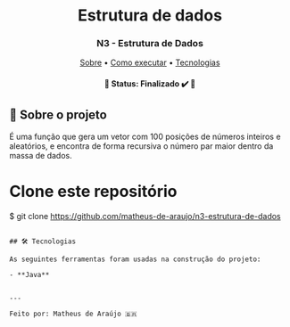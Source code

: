 <h1 align="center" font-weight:bold>
   Estrutura de dados
</h1>

<h3 align="center">
    N3 - Estrutura de Dados
</h3>

<p align="center">
	<a href="#-sobre-o-projeto">Sobre</a> •
 	<a href="#-como-executar-o-projeto">Como executar</a> • 
  <a href="#-tecnologias">Tecnologias</a>
</p>

<h4 align="center"> 
	🚧  Status: Finalizado ✔️ 🚧
</h4>

## :pencil: Sobre o projeto
É uma função que gera um vetor com 100 posições de números inteiros e aleatórios, e encontra de forma recursiva o número par maior dentro da massa de dados.

# Clone este repositório
$ git clone https://github.com/matheus-de-araujo/n3-estrutura-de-dados

```

## 🛠 Tecnologias

As seguintes ferramentas foram usadas na construção do projeto:

- **Java**


---

Feito por: Matheus de Araújo 🇧🇷
